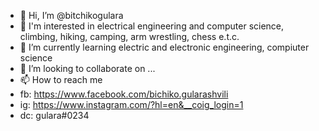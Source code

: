 - 👋 Hi, I’m @bitchikogulara
- 👀 I'm interested in electrical engineering and computer science, climbing, hiking, camping, arm wrestling, chess e.t.c.
- 🌱 I’m currently learning electric and electronic engineering, compiuter science
- 💞️ I’m looking to collaborate on ...
- 📫 How to reach me 
-  fb: https://www.facebook.com/bichiko.gularashvili
-  ig: https://www.instagram.com/?hl=en&__coig_login=1
-  dc: gulara#0234
<!---
bitchikogulara/bitchikogulara is a ✨ special ✨ repository because its `README.md` (this file) appears on your GitHub profile.
You can click the Preview link to take a look at your changes.
--->
